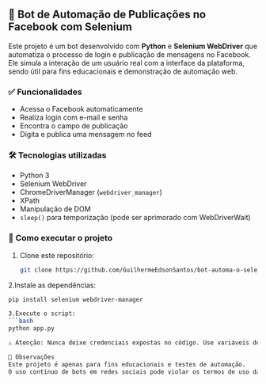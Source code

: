 ## 🤖 Bot de Automação de Publicações no Facebook com Selenium

Este projeto é um bot desenvolvido com **Python** e **Selenium WebDriver** que automatiza o processo de login e publicação de mensagens no Facebook. Ele simula a interação de um usuário real com a interface da plataforma, sendo útil para fins educacionais e demonstração de automação web.

### ✅ Funcionalidades

- Acessa o Facebook automaticamente
- Realiza login com e-mail e senha
- Encontra o campo de publicação
- Digita e publica uma mensagem no feed

### 🛠️ Tecnologias utilizadas

- Python 3
- Selenium WebDriver
- ChromeDriverManager (`webdriver_manager`)
- XPath
- Manipulação de DOM
- `sleep()` para temporização (pode ser aprimorado com WebDriverWait)

### 🚀 Como executar o projeto

1. Clone este repositório:
   ```bash
   git clone https://github.com/GuilhermeEdsonSantos/bot-automa-o-selenium-.git

2.Instale as dependências:
```bash
pip install selenium webdriver-manager

3.Execute o script:
```bash
python app.py

⚠️ Atenção: Nunca deixe credenciais expostas no código. Use variáveis de ambiente ou arquivos .env.

📌 Observações
Este projeto é apenas para fins educacionais e testes de automação.
O uso contínuo de bots em redes sociais pode violar os termos de uso das plataformas.

